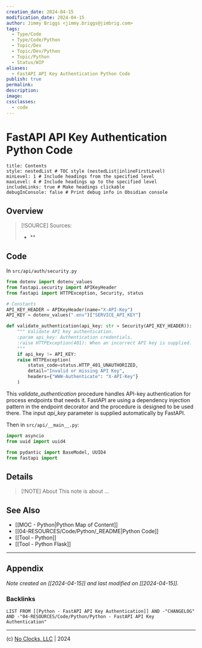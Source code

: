 ```yaml
---
creation_date: 2024-04-15
modification_date: 2024-04-15
author: Jimmy Briggs <jimmy.briggs@jimbrig.com>
tags:
  - Type/Code
  - Type/Code/Python
  - Topic/Dev
  - Topic/Dev/Python
  - Topic/Python
  - Status/WIP
aliases:
  - FastAPI API Key Authentication Python Code
publish: true
permalink:
description:
image:
cssclasses:
  - code
---
```


# FastAPI API Key Authentication Python Code

```table-of-contents
title: Contents 
style: nestedList # TOC style (nestedList|inlineFirstLevel)
minLevel: 1 # Include headings from the specified level
maxLevel: 4 # Include headings up to the specified level
includeLinks: true # Make headings clickable
debugInConsole: false # Print debug info in Obsidian console
```

## Overview

> [!SOURCE] Sources:
> - **

## Code

In `src/api/auth/security.py`

```python
from dotenv import dotenv_values  
from fastapi.security import APIKeyHeader  
from fastapi import HTTPException, Security, status

# Constants  
API_KEY_HEADER = APIKeyHeader(name="X-API-Key")  
API_KEY = dotenv_values(".env")["SERVICE_API_KEY"]  

def validate_authentication(api_key: str = Security(API_KEY_HEADER)):  
	""" Validate API key authentication.  
	:param api_key: Authentication credentials.  
	:raise HTTPException(401): When an incorrect API key is supplied.  
	"""
	if api_key != API_KEY:  
	raise HTTPException(  
		status_code=status.HTTP_401_UNAUTHORIZED,  
		detail="Invalid or missing API Key",  
		headers={"WWW-Authenticate": "X-API-Key"}  
	)
```

This _validate_authentication_ procedure handles API-key authentication for process endpoints that needs it. FastAPI are using a dependency injection pattern in the endpoint decorator and the procedure is designed to be used there. The input _api_key_ parameter is supplied automatically by FastAPI.

Then in `src/api/__main__.py`:

```python
import asyncio
from uuid import uuid4

from pydantic import BaseModel, UUID4
from fastapi import 
```

## Details

> [!NOTE] About
> This note is about ...

## See Also

- [[MOC - Python|Python Map of Content]]
- [[04-RESOURCES/Code/Python/_README|Python Code]]
- [[Tool - Python]]
- [[Tool - Python Flask]]


***

## Appendix

*Note created on [[2024-04-15]] and last modified on [[2024-04-15]].*

### Backlinks

```dataview
LIST FROM [[Python - FastAPI API Key Authentication]] AND -"CHANGELOG" AND -"04-RESOURCES/Code/Python/Python - FastAPI API Key Authentication"
```

***

(c) [No Clocks, LLC](https://github.com/noclocks) | 2024